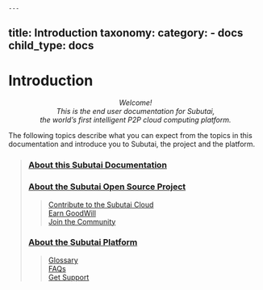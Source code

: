 	---
title: Introduction
taxonomy:
    category:
        - docs
child_type: docs
---

# Introduction

<p align="middle"><i>Welcome! <br> This is the end user documentation for Subutai, <br> the world’s first intelligent P2P cloud computing platform.</i></p>  

The following topics describe what you can expect from the topics in this documentation and introduce you to Subutai, the project and the platform.

> ### [About this Subutai Documentation](https://github.com/subutai-io/documentation/wiki/About-this-Subutai-Documentation)
> ### [About the Subutai Open Source Project](https://github.com/subutai-io/documentation/wiki/About-the-Subutai-Open-Source-Project)
  >> [Contribute to the Subutai Cloud](https://github.com/subutai-io/documentation/wiki/About-the-Subutai-Open-Source-Project#-contribute-to-the-subutai-cloud)    
  >> [Earn GoodWill](https://github.com/subutai-io/documentation/wiki/About-the-Subutai-Open-Source-Project#-earn-goodwill)    
  >> [Join the Community](https://github.com/subutai-io/documentation/wiki/About-the-Subutai-Open-Source-Project#-join-the-community)    
> ### [About the Subutai Platform](https://github.com/subutai-io/documentation/wiki/About-the-Subutai-Platform)
  >> [Glossary](https://github.com/subutai-io/documentation/wiki/Glossary)    
  >> [FAQs](https://github.com/subutai-io/documentation/wiki/FAQs)    
  >> [Get Support](https://github.com/subutai-io/documentation/wiki/Get-Support)    



